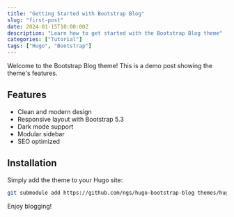 ```yaml
---
title: "Getting Started with Bootstrap Blog"
slug: "first-post"
date: 2024-01-15T10:00:00Z
description: "Learn how to get started with the Bootstrap Blog theme"
categories: ["Tutorial"]
tags: ["Hugo", "Bootstrap"]
---
```


Welcome to the Bootstrap Blog theme! This is a demo post showing the theme's features.

## Features

- Clean and modern design
- Responsive layout with Bootstrap 5.3
- Dark mode support
- Modular sidebar
- SEO optimized

## Installation

Simply add the theme to your Hugo site:

```bash
git submodule add https://github.com/ngs/hugo-bootstrap-blog themes/hugo-bootstrap-blog
```

Enjoy blogging!
